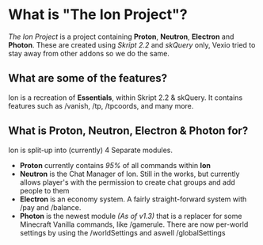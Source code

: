 # What is "The Ion Project"?
*The Ion Project* is a project containing **Proton**, **Neutron**, **Electron** and **Photon**. These are created using *Skript 2.2* and *skQuery* only, Vexio tried to stay away from other addons so we do the same. 

## What are some of the features?
Ion is a recreation of **Essentials**, within Skript 2.2 & skQuery. It contains features such as /vanish, /tp, /tpcoords, and many more.

## What is Proton, Neutron, Electron & Photon for?
Ion is split-up into (currently) 4 Separate modules.

* **Proton** currently contains *95%* of all commands within **Ion**
* **Neutron** is the Chat Manager of Ion. Still in the works, but currently allows player's with the permission to create chat groups and add people to them
* **Electron** is an economy system. A fairly straight-forward system with /pay and /balance.
* **Photon** is the newest module *(As of v1.3)* that is a replacer for some Minecraft Vanilla commands, like /gamerule. There are now per-world settings by using the /worldSettings and aswell /globalSettings

